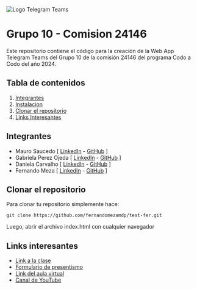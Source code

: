 
![Logo Telegram Teams](./static/img/imagotipo.png)

# Grupo 10 - Comision 24146

Este repositorio contiene el código para la creación de la Web App 
Telegram Teams del Grupo 10 de la comisión 24146 del programa Codo a 
Codo del año 2024.


## Tabla de contenidos

1. [Integrantes](#integrantes)
2. [Instalacion](#instalacion)
3. [Clonar el repositorio](#clonar-el-repositorio)
4. [Links Interesantes](#links-interesantes)


## Integrantes

- Mauro Saucedo [ [LinkedIn](https://www.linkedin.com/in/mauro-saucedo-degrafica/) - [GitHub](https://github.com/saucem/) ]
- Gabriela Perez Ojeda [ [LinkedIn](https://www.linkedin.com/in/gabriela-andreina-p%C3%A9rez-ojeda-16b775124) - [GitHub](https://github.com/Gaposubero) ] 
- Daniela Carvalho [ [LinkedIn]() - [GitHub]() ]
- Fernando Meza [ [LinkedIn](https://www.linkedin.com/in/fernando-meza-mdp/) - [GitHub](https://github.com/fernandomezamdp/) ]


## Clonar el repositorio

Para clonar tu repositorio simplemente hace:

```git clone https://github.com/fernandomezamdp/test-fer.git```

Luego, abrir el archivo index.html con cualquier navegador


## Links interesantes

- [Link a la clase](https://meet.google.com/sim-peao-mjb)
- [Formulario de 
presentismo](https://docs.google.com/forms/d/e/1FAIpQLSdlSskPmR0ISGjQ5KX2dk88iN3rzAX-vuw7ZhmEzHx783-t1A/viewform?usp=sf_link)
- [Link del aula 
virtual](https://aulasvirtuales.bue.edu.ar/login/index.php)
- [Canal de 
YouTube](https://www.youtube.com/playlist?list=PL3jC5zn-KQJYxexHkSfU3GKeYbpkOIQlb)


